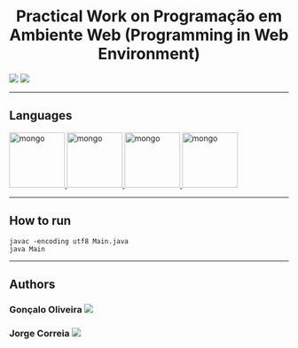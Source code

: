 <h1 align="center">Practical Work on Programação em Ambiente Web (Programming in Web Environment)</h1>

<p>
  <img src="http://img.shields.io/static/v1?label=School%20year&message=2021/2022&color=GREEN"/>
  <img src="http://img.shields.io/static/v1?label=Discipline&message=PAW&color=GREEN"/>
</p>

---

<h2>Languages</h2>
<p align="left"> 
  <a href="https://www.java.com" target="_blank" rel="noreferrer"> 
    <img src="https://github.com/prplx/svg-logos/blob/master/svg/mongodb.svg" alt="mongo" width="100" height="100"> 
    <img src="https://github.com/prplx/svg-logos/blob/master/svg/express.svg" alt="mongo" width="100" height="100"> 
    <img src="https://github.com/prplx/svg-logos/blob/master/svg/angular.svg" alt="mongo" width="100" height="100"> 
    <img src="https://github.com/prplx/svg-logos/blob/master/svg/nodejs.svg" alt="mongo" width="100" height="100"> 
  </a> 
</p>

---

<h2>How to run</h2>

```
javac -encoding utf8 Main.java
java Main
```

---

<h2>Authors</h2>

<h3>
  Gonçalo Oliveira
  <a href="https://github.com/oliveira1712?tab=followers">
    <img src="https://img.shields.io/github/followers/oliveira1712.svg?style=social&label=Follow" />
  </a>
</h3>

<h3>
  Jorge Correia
  <a href="https://github.com/jorgeMFC?tab=followers">
    <img src="https://img.shields.io/github/followers/jorgeMFC.svg?style=social&label=Follow" />
  </a>
</h3>

